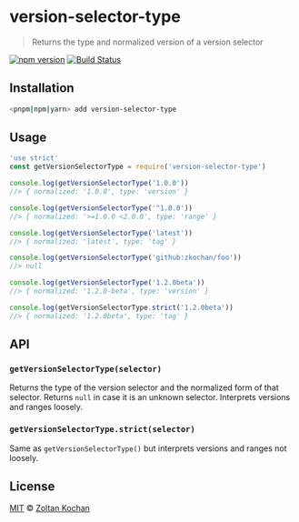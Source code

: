 # version-selector-type

> Returns the type and normalized version of a version selector

<!--@shields('npm', 'travis')-->
[![npm version](https://img.shields.io/npm/v/version-selector-type.svg)](https://www.npmjs.com/package/version-selector-type) [![Build Status](https://img.shields.io/travis/pnpm/version-selector-type/master.svg)](https://travis-ci.org/pnpm/version-selector-type)
<!--/@-->

## Installation

```sh
<pnpm|npm|yarn> add version-selector-type
```

## Usage

<!--@example('./example.js')-->
```js
'use strict'
const getVersionSelectorType = require('version-selector-type')

console.log(getVersionSelectorType('1.0.0'))
//> { normalized: '1.0.0', type: 'version' }

console.log(getVersionSelectorType('^1.0.0'))
//> { normalized: '>=1.0.0 <2.0.0', type: 'range' }

console.log(getVersionSelectorType('latest'))
//> { normalized: 'latest', type: 'tag' }

console.log(getVersionSelectorType('github:zkochan/foo'))
//> null

console.log(getVersionSelectorType('1.2.0beta'))
//> { normalized: '1.2.0-beta', type: 'version' }

console.log(getVersionSelectorType.strict('1.2.0beta'))
//> { normalized: '1.2.0beta', type: 'tag' }
```
<!--/@-->

## API

### `getVersionSelectorType(selector)`

Returns the type of the version selector and the normalized form of that selector.
Returns `null` in case it is an unknown selector.
Interprets versions and ranges loosely.

### `getVersionSelectorType.strict(selector)`

Same as `getVersionSelectorType()` but interprets versions and ranges not loosely.

## License

[MIT](./LICENSE) © [Zoltan Kochan](https://www.kochan.io/)
